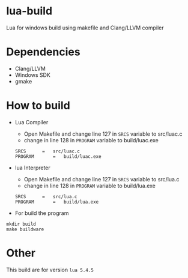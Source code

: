 # lua-build
Lua for windows build using makefile and Clang/LLVM compiler

# Dependencies
- Clang/LLVM
- Windows SDK
- gmake

# How to build
- Lua Compiler
  - Open Makefile and change line 127 in `SRCS` variable to src/luac.c
  - change in line 128 in `PROGRAM` variable to build/luac.exe
  ```
  SRCS		=	src/luac.c
  PROGRAM		=	build/luac.exe
  ```
- lua Interpreter
  - Open Makefile and change line 127 in `SRCS` variable to src/lua.c
  - change in line 128 in `PROGRAM` variable to build/lua.exe
  ```
  SRCS		=	src/lua.c
  PROGRAM		=	build/lua.exe
  ```
  
- For build the program
```
mkdir build
make buildware
```

# Other
This build are for version `lua 5.4.5`
